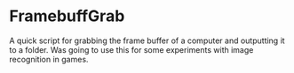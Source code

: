 # FramebuffGrab

A quick script for grabbing the frame buffer of a computer and outputting it to a folder. Was going to use this for some experiments with
image recognition in games.<br /><br />

